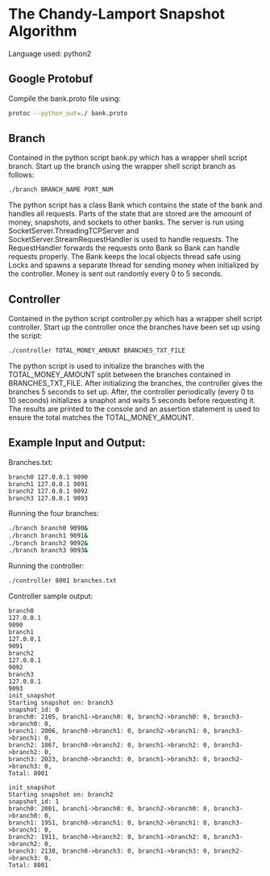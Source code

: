 # The Chandy-Lamport Snapshot Algorithm

Language used: python2

## Google Protobuf

Compile the bank.proto file using:
```bash
protoc --python_out=./ bank.proto
```

## Branch

Contained in the python script bank.py which has a wrapper shell script branch.
Start up the branch using the wrapper shell script branch as follows:

```bash
./branch BRANCH_NAME PORT_NUM
```

The python script has a class Bank which contains the state of the bank and handles all requests.
Parts of the state that are stored are the amoount of money, snapshots, and sockets to other banks.
The server is run using SocketServer.ThreadingTCPServer and SocketServer.StreamRequestHandler is used to handle requests.
The RequestHandler forwards the requests onto Bank so Bank can handle requests properly.
The Bank keeps the local objects thread safe using Locks and spawns a separate thread for sending money when initialized by the controller. Money is sent out randomly every 0 to 5 seconds.

## Controller

Contained in the python script controller.py which has a wrapper shell script controller.
Start up the controller once the branches have been set up using the script:
```bash
./controller TOTAL_MONEY_AMOUNT BRANCHES_TXT_FILE
```

The python script is used to initialize the branches with the TOTAL_MONEY_AMOUNT split between the branches contained in BRANCHES_TXT_FILE. After initializing the branches, the controller gives the branches 5 seconds to set up. After, the controller periodically (every 0 to 10 seconds) initializes a snaphot and waits 5 seconds before requesting it. The results are printed to the console and an assertion statement is used to ensure the total matches the TOTAL_MONEY_AMOUNT.

## Example Input and Output:
Branches.txt:
```
branch0 127.0.0.1 9090
branch1 127.0.0.1 9091
branch2 127.0.0.1 9092
branch3 127.0.0.1 9093
```

Running the four branches:
```bash
./branch branch0 9090&
./branch branch1 9091&
./branch branch2 9092&
./branch branch3 9093&
```

Running the controller:
```bash
./controller 8001 branches.txt
```

Controller sample output:
```
branch0
127.0.0.1
9090
branch1
127.0.0.1
9091
branch2
127.0.0.1
9092
branch3
127.0.0.1
9093
init_snapshot
Starting snapshot on: branch3
snapshot_id: 0
branch0: 2105, branch1->branch0: 0, branch2->branch0: 0, branch3->branch0: 0,
branch1: 2006, branch0->branch1: 0, branch2->branch1: 0, branch3->branch1: 0,
branch2: 1867, branch0->branch2: 0, branch1->branch2: 0, branch3->branch2: 0,
branch3: 2023, branch0->branch3: 0, branch1->branch3: 0, branch2->branch3: 0,
Total: 8001

init_snapshot
Starting snapshot on: branch2
snapshot_id: 1
branch0: 2001, branch1->branch0: 0, branch2->branch0: 0, branch3->branch0: 0,
branch1: 1951, branch0->branch1: 0, branch2->branch1: 0, branch3->branch1: 0,
branch2: 1911, branch0->branch2: 0, branch1->branch2: 0, branch3->branch2: 0,
branch3: 2138, branch0->branch3: 0, branch1->branch3: 0, branch2->branch3: 0,
Total: 8001
```
